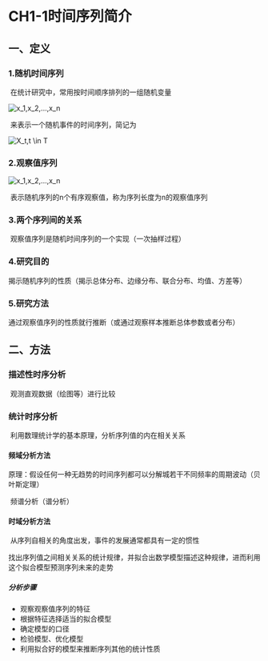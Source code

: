 # CH1-1时间序列简介

## 一、定义

### 1.随机时间序列

​	在统计研究中，常用按时间顺序排列的一组随机变量

<img src="https://latex.codecogs.com/svg.image?x_1,x_2,...,x_n" title="x_1,x_2,...,x_n" />

​	来表示一个随机事件的时间序列，简记为

<img src="https://latex.codecogs.com/svg.image?X_t,t&space;\in&space;T" title="X_t,t \in T" />

### 2.观察值序列

<img src="https://latex.codecogs.com/svg.image?x_1,x_2,...,x_n" title="x_1,x_2,...,x_n" />

​	表示随机序列的n个有序观察值，称为序列长度为n的观察值序列

### 3.两个序列间的关系

​	观察值序列是随机时间序列的一个实现（一次抽样过程）

### 4.研究目的

​	揭示随机序列的性质（揭示总体分布、边缘分布、联合分布、均值、方差等）

### 5.研究方法

​	通过观察值序列的性质就行推断（或通过观察样本推断总体参数或者分布）

## 二、方法

### 描述性时序分析

​	观测直观数据（绘图等）进行比较

### 统计时序分析

​	利用数理统计学的基本原理，分析序列值的内在相关关系

#### 频域分析方法

​	原理：假设任何一种无趋势的时间序列都可以分解城若干不同频率的周期波动（贝叶斯定理）

​	频谱分析（谱分析）

#### 时域分析方法

​	从序列自相关的角度出发，事件的发展通常都具有一定的惯性

​	找出序列值之间相关关系的统计规律，并拟合出数学模型描述这种规律，进而利用这个拟合模型预测序列未来的走势

##### 	分析步骤

 - 观察观察值序列的特征
 - 根据特征选择适当的拟合模型
 - 确定模型的口径
 - 检验模型、优化模型
 - 利用拟合好的模型来推断序列其他的统计性质



​	





